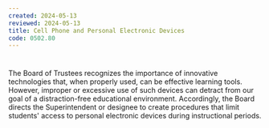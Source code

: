 ```yaml
---
created: 2024-05-13
reviewed: 2024-05-13
title: Cell Phone and Personal Electronic Devices
code: 0502.80
---
```


#  

The Board of Trustees recognizes the importance of innovative technologies that, when properly used, can be effective learning tools. However, improper or excessive use of such devices can detract from our goal of a distraction-free educational environment. Accordingly, the Board directs the Superintendent or designee to create procedures that limit students' access to personal electronic devices during instructional periods.

